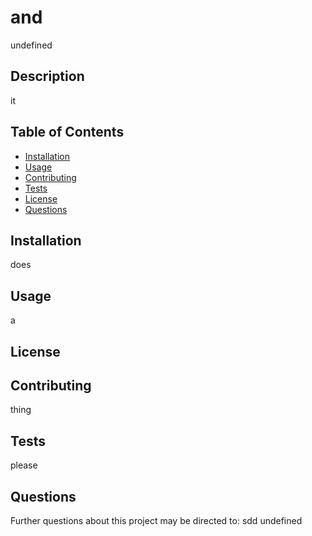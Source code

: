 
# and

undefined
## Description

it

## Table of Contents

* [Installation](#installation)
* [Usage](#usage)
* [Contributing](#contributing)
* [Tests](#tests)
* [License](#license)
* [Questions](#questions)


## Installation

does

## Usage

a

## License




## Contributing

thing

## Tests

please

## Questions

Further questions about this project may be directed to:
sdd
undefined

